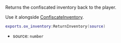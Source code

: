 Returns the confiscated inventory back to the player.

Use it alongside [ConfiscateInventory](./ConfiscateInventory.md).

```lua
exports.ox_inventory:ReturnInventory(source)
```
* source: `number`
